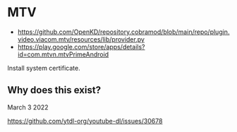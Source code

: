# MTV

- https://github.com/OpenKD/repository.cobramod/blob/main/repo/plugin.video.viacom.mtv/resources/lib/provider.py
- https://play.google.com/store/apps/details?id=com.mtvn.mtvPrimeAndroid

Install system certificate.

## Why does this exist?

March 3 2022

https://github.com/ytdl-org/youtube-dl/issues/30678
